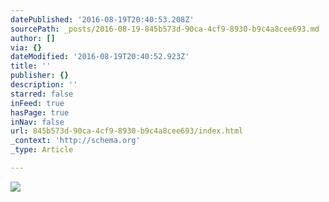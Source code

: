 ```yaml
---
datePublished: '2016-08-19T20:40:53.208Z'
sourcePath: _posts/2016-08-19-845b573d-90ca-4cf9-8930-b9c4a8cee693.md
author: []
via: {}
dateModified: '2016-08-19T20:40:52.923Z'
title: ''
publisher: {}
description: ''
starred: false
inFeed: true
hasPage: true
inNav: false
url: 845b573d-90ca-4cf9-8930-b9c4a8cee693/index.html
_context: 'http://schema.org'
_type: Article

---
```

![](https://the-grid-user-content.s3-us-west-2.amazonaws.com/74b9deb1-7df8-4947-a885-6f15a44d909a.jpg)